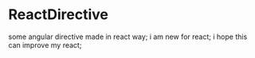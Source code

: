 # ReactDirective
  some angular directive made in react way;
  i am new for react;
  i hope this can improve my react;
